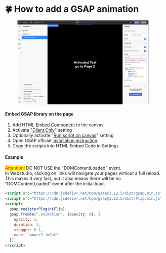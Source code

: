 # 🍀 How to add a GSAP animation

<figure><img src="../../.gitbook/assets/Screenshot 2024-03-30 at 17.29.27.png" alt=""><figcaption></figcaption></figure>

#### Embed GSAP library on the page

1. Add HTML [Embed Component](../core-components/html-embed.md) to the canvas
2. Activate "[Client Only](../core-components/html-embed.md#client-only)" setting
3. Optionally activate "[Run script on canvas](../core-components/html-embed.md#run-script-on-canvas)" setting
4. Open GSAP official [installation instruction](https://gsap.com/docs/v3/Installation)&#x20;
5. Copy the scripts into HTML Embed Code in Settings

#### Example

<mark style="color:red;">Attention!</mark> DO NOT USE the "DOMContentLoaded" event. \
In Webstudio, clicking on links will navigate your pages without a full reload. This makes it very fast, but it also means there will be no "DOMContentLoaded" event after the initial load.

```html
<script src="https://cdn.jsdelivr.net/npm/gsap@3.12.5/dist/gsap.min.js"></script>
<script src="https://cdn.jsdelivr.net/npm/gsap@3.12.5/dist/Flip.min.js"></script>
<script>
  gsap.registerPlugin(Flip);
  gsap.fromTo(".animation", {opacity: 0}, {
    opacity: 1, 
    duration: 1, 
    stagger: 0.1, 
    ease: "power2.inOut"
  });  
</script>
```

